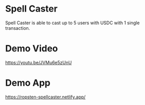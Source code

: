 # Spell Caster
Spell Caster is able to cast up to 5 users with USDC with 1 single transaction.

# Demo Video
https://youtu.be/JVMu6e5zUnU

# Demo App

https://ropsten-spellcaster.netlify.app/
